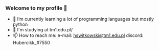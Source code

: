 ### Welcome to my profile 👋

- 🐍 I’m currently learning a lot of programming languages but mostly python
- 🏫 I'm studying at tm1.edu.pl/
- 📫 How to reach me:
     e-mail: hswitkowski@tm1.edu.pl
     discord: Hubercikk_#7550
